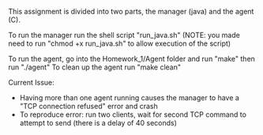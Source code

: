 This assignment is divided into two parts, the manager (java) and the agent (C).

To run the manager run the shell script "run_java.sh"
(NOTE: you made need to run "chmod +x run_java.sh" to allow execution of the script)

To run the agent, go into the Homework_1/Agent folder and run "make" then run "./agent"
To clean up the agent run "make clean"


Current Issue:
 - Having more than one agent running causes the manager to have a "TCP connection refused" error and crash
 - To reproduce error: run two clients, wait for second TCP command to attempt to send (there is a delay of 40 seconds)